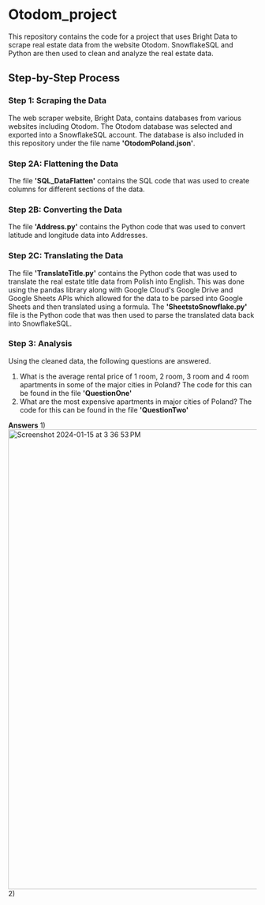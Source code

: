 # Otodom_project
This repository contains the code for a project that uses Bright Data to scrape real estate data from the website Otodom. SnowflakeSQL and Python are then used to clean and analyze the real estate data. 

## Step-by-Step Process 

### Step 1: Scraping the Data
The web scraper website, Bright Data, contains databases from various websites including Otodom. The Otodom database was selected and exported into a SnowflakeSQL account. The database is also included in this repository under the file name **'OtodomPoland.json'**.

### Step 2A: Flattening the Data
The file **'SQL_DataFlatten'** contains the SQL code that was used to create columns for different sections of the data.

### Step 2B: Converting the Data
The file **'Address.py'** contains the Python code that was used to convert latitude and longitude data into Addresses.

### Step 2C: Translating the Data
The file **'TranslateTitle.py'** contains the Python code that was used to translate the real estate title data from Polish into English. This was done using the pandas library along with Google Cloud's Google Drive and Google Sheets APIs which allowed for the data to be parsed into Google Sheets and then translated using a formula. The **'SheetstoSnowflake.py'** file is the Python code that was then used to parse the translated data back into SnowflakeSQL. 

### Step 3: Analysis 
Using the cleaned data, the following questions are answered.

1) What is the average rental price of 1 room, 2 room, 3 room and 4 room apartments in some of the major cities in Poland? The code for this can be found in the file **'QuestionOne'**
2) What are the most expensive apartments in major cities of Poland? The code for this can be found in the file **'QuestionTwo'**

**Answers**
1)
 <img width="931" alt="Screenshot 2024-01-15 at 3 36 53 PM" src="https://github.com/fzlsyed/Otodom_project/assets/138619462/31ab0175-1646-4666-8b0a-1d59ae92a5b4">
2)
